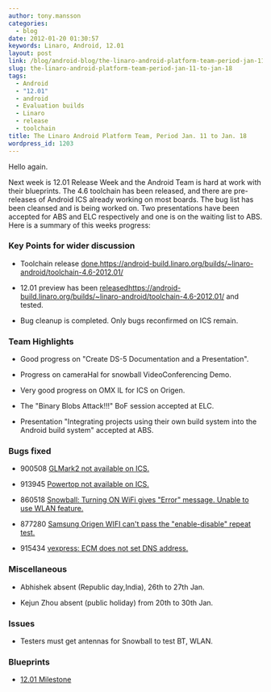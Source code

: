 ```yaml
---
author: tony.mansson
categories:
  - blog
date: 2012-01-20 01:30:57
keywords: Linaro, Android, 12.01
layout: post
link: /blog/android-blog/the-linaro-android-platform-team-period-jan-11-to-jan-18/
slug: the-linaro-android-platform-team-period-jan-11-to-jan-18
tags:
  - Android
  - "12.01"
  - android
  - Evaluation builds
  - Linaro
  - release
  - toolchain
title: The Linaro Android Platform Team, Period Jan. 11 to Jan. 18
wordpress_id: 1203
---
```


Hello again.

Next week is 12.01 Release Week and the Android Team is hard at work with their blueprints. The 4.6 toolchain has been released, and there are pre-releases of Android ICS already working on most boards. The bug list has been cleansed and is being worked on. Two presentations have been accepted for ABS and ELC respectively and one is on the waiting list to ABS. Here is a summary of this weeks progress:

### Key Points for wider discussion

- Toolchain release [ done.]()https://android-build.linaro.org/builds/~linaro-android/toolchain-4.6-2012.01/

- 12.01 preview has been [ released]()https://android-build.linaro.org/builds/~linaro-android/toolchain-4.6-2012.01/ and tested.

- Bug cleanup is completed. Only bugs reconfirmed on ICS remain.

### Team Highlights

- Good progress on "Create DS-5 Documentation and a Presentation".

- Progress on cameraHal for snowball VideoConferencing Demo.

- Very good progress on OMX IL for ICS on Origen.

- The "Binary Blobs Attack!!!" BoF session accepted at ELC.

- Presentation "Integrating projects using their own build system into the Android build system" accepted at ABS.

### Bugs fixed

- 900508 [ GLMark2 not available on ICS.](https://bugs.launchpad.net/linaro-android/+bug/900508)

- 913945 [ Powertop not available on ICS.](https://bugs.launchpad.net/linaro-android/+bug/913945)

- 860518 [ Snowball: Turning ON WiFi gives "Error" message. Unable to use WLAN feature.](https://bugs.launchpad.net/linaro-android/+bug/860518)

- 877280 [ Samsung Origen WIFI can't pass the "enable-disable" repeat test.](https://bugs.launchpad.net/linaro-android/+bug/877280)

- 915434 [ vexpress: ECM does not set DNS address.](https://bugs.launchpad.net/linaro-android/+bug/915434)

### Miscellaneous

- Abhishek absent (Republic day,India), 26th to 27th Jan.

- Kejun Zhou absent (public holiday) from 20th to 30th Jan.

### Issues

- Testers must get antennas for Snowball to test BT, WLAN.

### Blueprints

- [12.01 Milestone](https://launchpad.net/linaro-android/+milestone/12.01)
